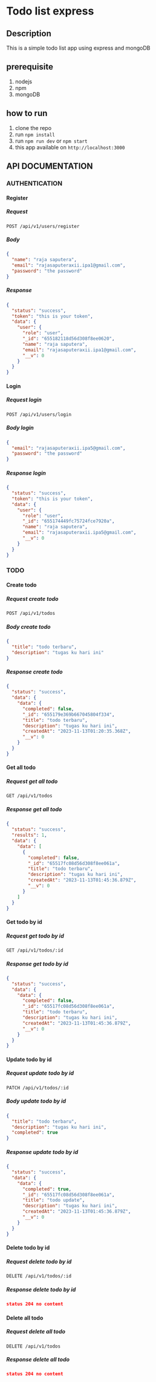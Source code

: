 # Todo list express

## Description

This is a simple todo list app using express and mongoDB

## prerequisite

1. nodejs
2. npm
3. mongoDB

## how to run

1. clone the repo
2. run `npm install`
3. run `npm run dev` or `npm start`
4. this app available on `http://localhost:3000`

## API DOCUMENTATION

### AUTHENTICATION

#### Register

##### Request

```http
POST /api/v1/users/register
```

##### Body

```json
{
  "name": "raja saputera",
  "email": "rajasaputeraxii.ipa1@gmail.com",
  "password": "the password"
}
```

##### Response

```json
{
  "status": "success",
  "token": "this is your token",
  "data": {
    "user": {
      "role": "user",
      "_id": "655182118d56d308f8ee0620",
      "name": "raja saputera",
      "email": "rajasaputeraxii.ipa1@gmail.com",
      "__v": 0
    }
  }
}
```

#### Login

##### Request login

```http
POST /api/v1/users/login
```

##### Body login

```json
{
  "email": "rajasaputeraxii.ipa5@gmail.com",
  "password": "the password"
}
```

##### Response login

```json
{
  "status": "success",
  "token": "this is your token",
  "data": {
    "user": {
      "role": "user",
      "_id": "655174449fc75724fce7920a",
      "name": "raja saputera",
      "email": "rajasaputeraxii.ipa5@gmail.com",
      "__v": 0
    }
  }
}
```

### TODO

#### Create todo

##### Request create todo

```http
POST /api/v1/todos
```

##### Body create todo

```json
{
  "title": "todo terbaru",
  "description": "tugas ku hari ini"
}
```

##### Response create todo

```json
{
  "status": "success",
  "data": {
    "data": {
      "completed": false,
      "_id": "655179e369b667045804f334",
      "title": "todo terbaru",
      "description": "tugas ku hari ini",
      "createdAt": "2023-11-13T01:20:35.368Z",
      "__v": 0
    }
  }
}
```

#### Get all todo

##### Request get all todo

```http
GET /api/v1/todos
```

##### Response get all todo

```json
{
  "status": "success",
  "results": 1,
  "data": {
    "data": [
      {
        "completed": false,
        "_id": "65517fc08d56d308f8ee061a",
        "title": "todo terbaru",
        "description": "tugas ku hari ini",
        "createdAt": "2023-11-13T01:45:36.879Z",
        "__v": 0
      }
    ]
  }
}
```

#### Get todo by id

##### Request get todo by id

```http
GET /api/v1/todos/:id
```

##### Response get todo by id

```json
{
  "status": "success",
  "data": {
    "data": {
      "completed": false,
      "_id": "65517fc08d56d308f8ee061a",
      "title": "todo terbaru",
      "description": "tugas ku hari ini",
      "createdAt": "2023-11-13T01:45:36.879Z",
      "__v": 0
    }
  }
}
```

#### Update todo by id

##### Request update todo by id

```http
PATCH /api/v1/todos/:id
```

##### Body update todo by id

```json
{
  "title": "todo terbaru",
  "description": "tugas ku hari ini",
  "completed": true
}
```

##### Response update todo by id

```json
{
  "status": "success",
  "data": {
    "data": {
      "completed": true,
      "_id": "65517fc08d56d308f8ee061a",
      "title": "todo update",
      "description": "tugas ku hari ini",
      "createdAt": "2023-11-13T01:45:36.879Z",
      "__v": 0
    }
  }
}
```

#### Delete todo by id

##### Request delete todo by id

```http
DELETE /api/v1/todos/:id
```

##### Response delete todo by id

```json
status 204 no content
```

#### Delete all todo

##### Request delete all todo

```http
DELETE /api/v1/todos
```

##### Response delete all todo

```json
status 204 no content
```
